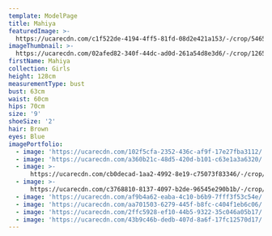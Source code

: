 ```yaml
---
template: ModelPage
title: Mahiya
featuredImage: >-
  https://ucarecdn.com/c1f522de-4194-4ff5-81fd-08d2e421a153/-/crop/5465x3596/0,0/-/preview/
imageThumbnail: >-
  https://ucarecdn.com/02afed82-340f-44dc-ad0d-261a54d8e3d6/-/crop/1265x1663/281,0/-/preview/
firstName: Mahiya
collection: Girls
height: 128cm
measurementType: bust
bust: 63cm
waist: 60cm
hips: 70cm
size: '9'
shoeSize: '2'
hair: Brown
eyes: Blue
imagePortfolio:
  - image: 'https://ucarecdn.com/102f5cfa-2352-436c-af9f-17e27fba3112/'
  - image: 'https://ucarecdn.com/a360b21c-48d5-420d-b101-c63e1a3a6320/'
  - image: >-
      https://ucarecdn.com/cb0decad-1aa2-4992-8e19-c75073f83346/-/crop/2983x2744/1105,861/-/preview/
  - image: >-
      https://ucarecdn.com/c3768810-8137-4097-b2de-96545e290b1b/-/crop/1114x1662/22,459/-/preview/
  - image: 'https://ucarecdn.com/af9b4a62-eaba-4c10-b6b9-7fff3f53c54e/'
  - image: 'https://ucarecdn.com/aa701503-6279-445f-b8fc-c404f1eb6c06/'
  - image: 'https://ucarecdn.com/2ffc5928-ef10-44b5-9322-35c046a05b17/'
  - image: 'https://ucarecdn.com/43b9c46b-dedb-407d-8a6f-17fc12570d17/'
---
```


